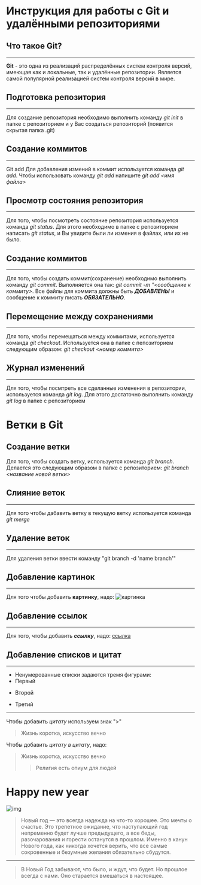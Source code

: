 # Инструкция для работы с Git и удалёнными репозиториями

## Что такое Git?
---
**Git** - это одна из реализаций распределённых систем контроля версий, имеющая как и локальные, так и удалённые репозитории. Является самой популярной реализацией систем контроля версий в мире.
## Подготовка репозитория
---
Для создание репозитория необходимо выполнить команду *git init*  в папке с репозиторием и у Вас создаться репозиторий (появится скрытая папка .git)

## Создание коммитов
---
Git add
Для добавления измений в коммит используется команда *git add*. Чтобы использовать команду *git add* напишите *git add <имя файла>*

## Просмотр состояния репозитория
---
Для того, чтобы посмотреть состояние репозитория используется команда *git status*. Для этого необходимо в папке с репозиторием написать *git status*, и Вы увидите были ли измения в файлах, или их не было.

## Создание коммитов
---
Для того, чтобы создать коммит(сохранение) необходимо выполнить команду *git commit*. Выполняется она так: *git commit -m "<сообщение к коммиту>*. Все файлы для коммита должны быть ***ДОБАВЛЕНЫ*** и сообщение к коммиту писать ***ОБЯЗАТЕЛЬНО***.

## Перемещение между сохранениями
---
Для того, чтобы перемещаться между коммитами, используется команда *git checkout*. Используется она в папке с пепозиторием следующим образом: *git checkout <номер коммита>*

## Журнал изменений
---
Для того, чтобы посмтреть все сделанные изменения в репозитории, используется команда *git log*. Для этого достаточно выполнить команду *git log* в папке с репозиторием

# Ветки в Git

## Создание ветки

Для того, чтобы создать ветку, используется команда *git branch*. Делается это следующим образом в папке с репозиторием: *git branch <название новой ветки>*

## Слияние веток
---
Для того чтобы дабавить ветку в текущую ветку используется команда *git merge <name branch>*

## Удаление веток
---
Для удаления ветки ввести команду "git branch -d 'name branch'"

## Добавление картинок
---
Для того чтобы добавить **картинку**, надо:
![картинка](http://www.balancer.ru/sites/t/r/trinixy.ru/pics4/20111227/amur_ezra_01.jpg)
## Добавление ссылок
---
Для того, чтобы добавить ***ссылку***, надо:
[ссылка](https://habr.com/ru/post/541258/)
## Добавление списков и цитат
---
* Ненумерованные списки задаются тремя фигурами:
* Первый
+ Второй
- Третий
---
Чтобы добавить *цитату* используем знак ">"
>Жизнь коротка, искусство вечно

Чтобы добавить *цитату в цитату*, надо: 
>Жизнь коротка, искусство вечно
>>Религия есть опиум для людей
# Happy new year
![img](https://wallpapercave.com/wp/bgzjU5y.jpg)
>Новый год — это всегда надежда на что-то хорошее. Это мечты о счастье. Это трепетное ожидание, что наступающий год непременно будет лучше предыдущего, а все беды, разочарования и горести останутся в прошлом. Именно в канун Нового года, как никогда хочется верить, что все самые сокровенные и безумные желания обязательно сбудутся.
---
>В Новый Год забывают, что было, и ждут, что будет. Но прошлое всегда с нами. Оно старается вмешаться в настоящее.